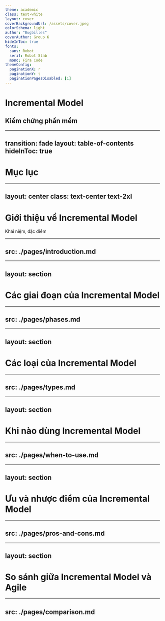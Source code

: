 ```yaml
---
theme: academic
class: text-white
layout: cover
coverBackgroundUrl: /assets/cover.jpeg
colorSchema: light
author: "Bugbilles"
coverAuthor: Group 6
hideInToc: true
fonts:
  sans: Robot
  serif: Robot Slab
  mono: Fira Code
themeConfig:
  paginationX: r
  paginationY: t
  paginationPagesDisabled: [1]
---
```


# Incremental Model

## Kiểm chứng phần mềm

---
transition: fade
layout: table-of-contents
hideInToc: true
---

# Mục lục

---
layout: center
class: text-center text-2xl
---

# Giới thiệu về Incremental Model

Khái niệm, đặc điểm

---
src: ./pages/introduction.md
---

---
layout: section
---

# Các giai đoạn của Incremental Model

---
src: ./pages/phases.md
---

---
layout: section
---

# Các loại của Incremental Model

---
src: ./pages/types.md
---

---
layout: section
---

# Khi nào dùng Incremental Model

---
src: ./pages/when-to-use.md
---

---
layout: section
---

# Ưu và nhược điểm của Incremental Model

---
src: ./pages/pros-and-cons.md
---

---
layout: section
---

# So sánh giữa Incremental Model và Agile

---
src: ./pages/comparison.md
---

